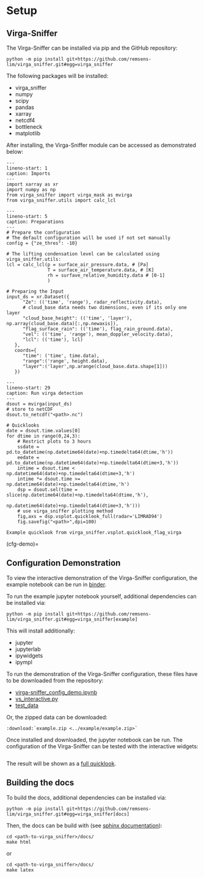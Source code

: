 # Setup
## Virga-Sniffer

The Virga-Sniffer can be installed via pip and the GitHub repository:
```
python -m pip install git+https://github.com/remsens-lim/virga_sniffer.git#egg=virga_sniffer
```
The following packages will be installed: 
 - virga_sniffer
 - numpy
 - scipy
 - pandas
 - xarray
 - netcdf4
 - bottleneck
 - matplotlib

After installing, the Virga-Sniffer module can be accessed as demonstrated below:

```{code-block} python
---
lineno-start: 1
caption: Imports
---
import xarray as xr
import numpy as np
from virga_sniffer import virga_mask as mvirga
from virga_sniffer.utils import calc_lcl
```
```{code-block} python
---
lineno-start: 5
caption: Preparations
---
# Prepare the configuration
# The default configuration will be used if not set manually
config = {"ze_thres": -10}

# The lifting condensation level can be calculated using virga_sniffer.utils:
lcl = calc_lcl(p = surface_air_pressure.data, # [Pa]
               T = surface_air_temperature.data, # [K]
               rh = surfave_relative_humidity.data # [0-1]
               )

# Preparing the Input
input_ds = xr.Dataset({
      "Ze": (('time', 'range'), radar_reflectivity.data),
      # cloud_base data needs two dimensions, even if its only one layer
      "cloud_base_height": (('time', 'layer'), np.array(cloud_base.data)[:,np.newaxis]),
      "flag_surface_rain": (('time'), flag_rain_ground.data),
      "vel": (('time', 'range'), mean_doppler_velocity.data),
      "lcl": (('time'), lcl)
   },
   coords={
      "time": ('time', time.data),
      "range":('range', height.data),
      "layer":('layer',np.arange(cloud_base.data.shape[1]))
   })
```

```{code-block} python
---
lineno-start: 29
caption: Run virga detection
---
dsout = mvirga(input_ds)
# store to netCDF
dsout.to_netcdf("<path>.nc")

# Quicklooks
date = dsout.time.values[0]
for dtime in range(0,24,3):
    # Restrict plots to 3 hours
    ssdate = pd.to_datetime(np.datetime64(date)+np.timedelta64(dtime,'h'))
    eedate = pd.to_datetime(np.datetime64(date)+np.timedelta64(dtime+3,'h'))
    intime = dsout.time < np.datetime64(date)+np.timedelta64(dtime+3,'h')
    intime *= dsout.time >= np.datetime64(date)+np.timedelta64(dtime,'h')
    dsp = dsout.sel(time = slice(np.datetime64(date)+np.timedelta64(dtime,'h'),
                                 np.datetime64(date)+np.timedelta64(dtime+3,'h')))
    # use virga_sniffer plotting method
    fig,axs = dsp.vsplot.quicklook_full(radar='LIMRAD94')
    fig.savefig("<path>",dpi=100)
```
```{figure} ../docs/images/vs_demonstration_maxgap_multilayer.jpg
Example quicklook from virga_sniffer.vsplot.quicklook_flag_virga
```



(cfg-demo)=
## Configuration Demonstration
To view the interactive demonstration of the Virga-Sniffer configuration, the example notebook can be run in
[binder](https://mybinder.org/v2/gh/remsens-lim/virga_sniffer/main?filepath=example/virga-sniffer_config_demo.ipynb).

To run the example jupyter notebook yourself, additional dependencies can be installed via:
```
python -m pip install git+https://github.com/remsens-lim/virga_sniffer.git#egg=virga_sniffer[example]
```
This will install additionally:
 - jupyter
 - jupyterlab
 - ipywidgets
 - ipympl

To run the demonstration of the Virga-Sniffer configuration, these files have to be downloaded from the repository:
 - [virga-sniffer_config_demo.ipynb](../example/virga-sniffer_config_demo.ipynb)
 - [vs_interactive.py](../example/vs_interactive.py)
 - [test_data](../example/test_data/2020-01-24_00_virga-sniffer_input.nc)
 
Or, the zipped data can be downloaded: 
```{eval-rst} 
:download:`example.zip <../example/example.zip>`
```

Once installed and downloaded, the jupyter notebook can be run. The configuration of the Virga-Sniffer can be tested with the interactive widgets:
```{figure} images/vs-jlab-demo.jpg
```

The result will be shown as a [full quicklook](vsplot).

## Building the docs
To build the docs, additional dependencies can be installed via:
```
python -m pip install git+https://github.com/remsens-lim/virga_sniffer.git#egg=virga_sniffer[docs]
```

Then, the docs can be build with 
(see [sphinx documentation](https://www.sphinx-doc.org/en/master/man/sphinx-build.html)):
```
cd <path-to-virga_sniffer>/docs/
make html
```
or
```
cd <path-to-virga_sniffer>/docs/
make latex
```







